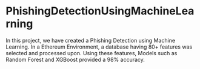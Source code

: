# PhishingDetectionUsingMachineLearning
In this project, we have created a Phishing Detection using Machine Learning. In a Ethereum Environment, a database having 80+ features was selected and processed upon. Using these features, Models such as Random Forest and XGBoost provided a 98% accuracy. 
